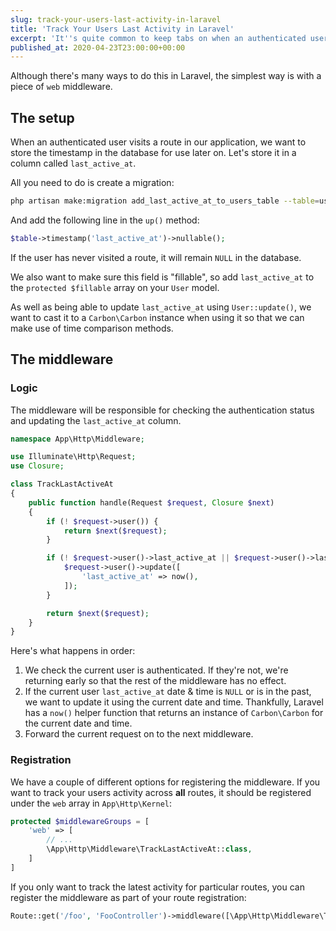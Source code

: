 ```yaml
---
slug: track-your-users-last-activity-in-laravel
title: 'Track Your Users Last Activity in Laravel'
excerpt: 'It''s quite common to keep tabs on when an authenticated user last used your web application. The information can be really useful when calculating software adoption, usage frequency and return rate.'
published_at: 2020-04-23T23:00:00+00:00
---
```

Although there's many ways to do this in Laravel, the simplest way is with a piece of `web` middleware.

## The setup

When an authenticated user visits a route in our application, we want to store the timestamp in the database for use later on. Let's store it in a column called `last_active_at`.

All you need to do is create a migration:

```bash
php artisan make:migration add_last_active_at_to_users_table --table=users
```

And add the following line in the `up()` method:

```php
$table->timestamp('last_active_at')->nullable();
```

If the user has never visited a route, it will remain `NULL` in the database.

We also want to make sure this field is "fillable", so add `last_active_at` to the `protected $fillable` array on your `User` model.

As well as being able to update `last_active_at` using `User::update()`, we want to cast it to a `Carbon\Carbon` instance when using it so that we can make use of time comparison methods.

## The middleware

### Logic

The middleware will be responsible for checking the authentication status and updating the `last_active_at` column.

```php
namespace App\Http\Middleware;

use Illuminate\Http\Request;
use Closure;

class TrackLastActiveAt
{
    public function handle(Request $request, Closure $next)
    {
        if (! $request->user()) {
            return $next($request);
        }

        if (! $request->user()->last_active_at || $request->user()->last_active_at->isPast()) {
            $request->user()->update([
                'last_active_at' => now(),
            ]);
        }

        return $next($request);
    }
}
```

Here's what happens in order:

1. We check the current user is authenticated. If they're not, we're returning early so that the rest of the middleware has no effect.
2. If the current user `last_active_at` date & time is `NULL` or is in the past, we want to update it using the current date and time. Thankfully, Laravel has a `now()` helper function that returns an instance of `Carbon\Carbon` for the current date and time.
3. Forward the current request on to the next middleware.

### Registration

We have a couple of different options for registering the middleware. If you want to track your users activity across **all** routes, it should be registered under the `web` array in `App\Http\Kernel`:

```php
protected $middlewareGroups = [
    'web' => [
        // ...
        \App\Http\Middleware\TrackLastActiveAt::class,
    ]
]
```

If you only want to track the latest activity for particular routes, you can register the middleware as part of your route registration:

```php
Route::get('/foo', 'FooController')->middleware([\App\Http\Middleware\TrackLastActiveAt::class]);
```